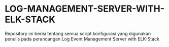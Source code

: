 # LOG-MANAGEMENT-SERVER-WITH-ELK-STACK
Repository ini berisi tentang semua script konfigurasi yang digunakan penulis pada perancangan Log Event Management Server with ELK-Stack
